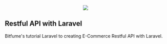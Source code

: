 <p align="center"><img src="https://laravel.com/assets/img/components/logo-laravel.svg"></p>

## Restful API with Laravel

Bitfume's tutorial Laravel to creating E-Commerce Restful API with Laravel.